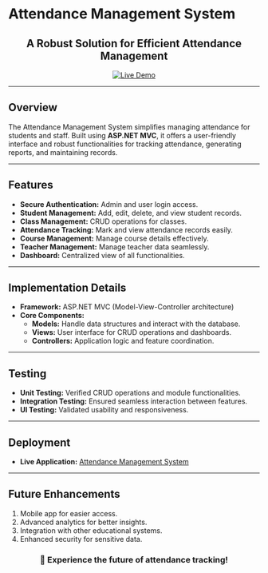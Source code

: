 # Attendance Management System

<div align="center">
  <h2>A Robust Solution for Efficient Attendance Management</h2>
  <a href="http://www.AttendanceManagement.somee.com" target="_blank">
    <img src="https://img.shields.io/badge/Live%20Demo-Online-brightgreen?style=flat-square" alt="Live Demo">
  </a>
</div>

---

## **Overview**
The Attendance Management System simplifies managing attendance for students and staff. Built using **ASP.NET MVC**, it offers a user-friendly interface and robust functionalities for tracking attendance, generating reports, and maintaining records.

---

## **Features**
<ul>
  <li><strong>Secure Authentication:</strong> Admin and user login access.</li>
  <li><strong>Student Management:</strong> Add, edit, delete, and view student records.</li>
  <li><strong>Class Management:</strong> CRUD operations for classes.</li>
  <li><strong>Attendance Tracking:</strong> Mark and view attendance records easily.</li>
  <li><strong>Course Management:</strong> Manage course details effectively.</li>
  <li><strong>Teacher Management:</strong> Manage teacher data seamlessly.</li>
  <li><strong>Dashboard:</strong> Centralized view of all functionalities.</li>
</ul>

---

## **Implementation Details**
- **Framework:** ASP.NET MVC (Model-View-Controller architecture)
- **Core Components:**
  - **Models:** Handle data structures and interact with the database.
  - **Views:** User interface for CRUD operations and dashboards.
  - **Controllers:** Application logic and feature coordination.

---

## **Testing**
- **Unit Testing:** Verified CRUD operations and module functionalities.
- **Integration Testing:** Ensured seamless interaction between features.
- **UI Testing:** Validated usability and responsiveness.

---

## **Deployment**
- **Live Application:** <a href="http://www.AttendanceManagement.somee.com" target="_blank">Attendance Management System</a>

---

## **Future Enhancements**
1. Mobile app for easier access.
2. Advanced analytics for better insights.
3. Integration with other educational systems.
4. Enhanced security for sensitive data.

<div align="center">
  <h3>🚀 Experience the future of attendance tracking!</h3>
</div>
